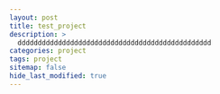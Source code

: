 ```yaml
---
layout: post
title: test_project
description: >
  dddddddddddddddddddddddddddddddddddddddddddddddd
categories: project
tags: project
sitemap: false
hide_last_modified: true
---
```

